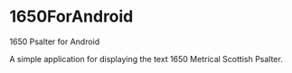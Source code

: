 1650ForAndroid
==============

1650 Psalter for Android

A simple application for displaying the text 1650 Metrical Scottish Psalter.
